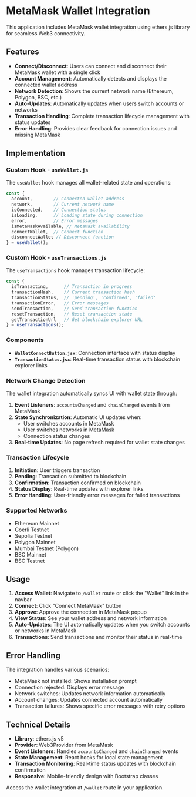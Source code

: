 
# MetaMask Wallet Integration

This application includes MetaMask wallet integration using ethers.js library for seamless Web3 connectivity.

## Features

- **Connect/Disconnect**: Users can connect and disconnect their MetaMask wallet with a single click
- **Account Management**: Automatically detects and displays the connected wallet address
- **Network Detection**: Shows the current network name (Ethereum, Polygon, BSC, etc.)
- **Auto-Updates**: Automatically updates when users switch accounts or networks
- **Transaction Handling**: Complete transaction lifecycle management with status updates
- **Error Handling**: Provides clear feedback for connection issues and missing MetaMask

## Implementation

### Custom Hook - `useWallet.js`
The `useWallet` hook manages all wallet-related state and operations:

```javascript
const {
  account,        // Connected wallet address
  network,        // Current network name
  isConnected,    // Connection status
  isLoading,      // Loading state during connection
  error,          // Error messages
  isMetaMaskAvailable, // MetaMask availability
  connectWallet,  // Connect function
  disconnectWallet // Disconnect function
} = useWallet();
```

### Custom Hook - `useTransactions.js`
The `useTransactions` hook manages transaction lifecycle:

```javascript
const {
  isTransacting,      // Transaction in progress
  transactionHash,    // Current transaction hash
  transactionStatus,  // 'pending', 'confirmed', 'failed'
  transactionError,   // Error messages
  sendTransaction,    // Send transaction function
  resetTransaction,   // Reset transaction state
  getTransactionUrl   // Get blockchain explorer URL
} = useTransactions();
```

### Components
- **`WalletConnectButton.jsx`**: Connection interface with status display
- **`TransactionStatus.jsx`**: Real-time transaction status with blockchain explorer links

### Network Change Detection
The wallet integration automatically syncs UI with wallet state through:

1. **Event Listeners**: `accountsChanged` and `chainChanged` events from MetaMask
2. **State Synchronization**: Automatic UI updates when:
   - User switches accounts in MetaMask
   - User switches networks in MetaMask
   - Connection status changes
3. **Real-time Updates**: No page refresh required for wallet state changes

### Transaction Lifecycle
1. **Initiation**: User triggers transaction
2. **Pending**: Transaction submitted to blockchain
3. **Confirmation**: Transaction confirmed on blockchain
4. **Status Display**: Real-time updates with explorer links
5. **Error Handling**: User-friendly error messages for failed transactions

### Supported Networks
- Ethereum Mainnet
- Goerli Testnet
- Sepolia Testnet
- Polygon Mainnet
- Mumbai Testnet (Polygon)
- BSC Mainnet
- BSC Testnet

## Usage

1. **Access Wallet**: Navigate to `/wallet` route or click the "Wallet" link in the navbar
2. **Connect**: Click "Connect MetaMask" button
3. **Approve**: Approve the connection in MetaMask popup
4. **View Status**: See your wallet address and network information
5. **Auto-Updates**: The UI automatically updates when you switch accounts or networks in MetaMask
6. **Transactions**: Send transactions and monitor their status in real-time

## Error Handling

The integration handles various scenarios:
- MetaMask not installed: Shows installation prompt
- Connection rejected: Displays error message
- Network switches: Updates network information automatically
- Account changes: Updates connected account automatically
- Transaction failures: Shows specific error messages with retry options

## Technical Details

- **Library**: ethers.js v5
- **Provider**: Web3Provider from MetaMask
- **Event Listeners**: Handles `accountsChanged` and `chainChanged` events
- **State Management**: React hooks for local state management
- **Transaction Monitoring**: Real-time status updates with blockchain confirmation
- **Responsive**: Mobile-friendly design with Bootstrap classes

Access the wallet integration at `/wallet` route in your application.
